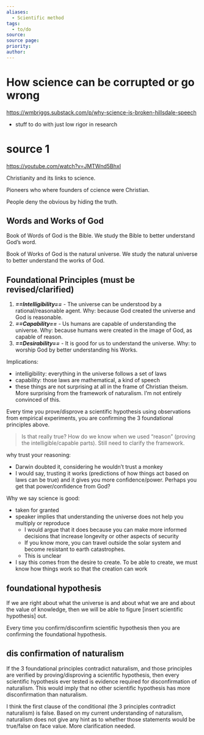 ```yaml
---
aliases:
  - Scientific method
tags:
  - to/do
source: 
source page: 
priority: 
author:
---
```

# How science can be corrupted or go wrong
https://wmbriggs.substack.com/p/why-science-is-broken-hillsdale-speech
- stuff to do with just low rigor in research


# source 1
https://youtube.com/watch?v=JMTWnd5BhxI

Christianity and its links to science.

Pioneers who where founders of ccience were Christian.

People deny the obvious by hiding the truth.

## Words and Works of God
Book of Words of God is the Bible. We study the Bible to better understand God’s word.

Book of Works of God is the natural universe. We study the natural universe to better understand the works of God.

## Foundational Principles (must be revised/clarified)
1. ***==Intelligibility==*** - The universe can be understood by a rational/reasonable agent. Why: because God created the universe and God is reasonable.
2. ***==Capability==*** - Us humans are capable of understanding the universe. Why: because humans were created in the image of God, as capable of reason. 
3. ***==Desirability==*** - It is good for us to understand the universe. Why: to worship God by better understanding his Works.

Implications:
- intelligibility: everything in the universe follows a set of laws
- capability: those laws are mathematical, a kind of speech
- these things are not surprising at all in the frame of Christian theism. More surprising from the framework of naturalism.  I’m not entirely convinced of this.

Every time you prove/disprove a scientific hypothesis using observations from empirical experiments, you are confirming the 3 foundational principles above.

> Is that really true? How do we know when we used “reason” (proving the intelligible/capable parts). Still need to clarify the framework.


why trust your reasoning:
- Darwin doubted it, considering he wouldn’t trust a monkey
- I would say, trusting it works (predictions of how things act based on laws can be true) and it gives you more confidence/power. Perhaps you get that power/confidence from God?

Why we say science is good:
- taken for granted
- speaker implies that understanding the universe does not help you multiply or reproduce 
	- I would argue that it does because you can make more informed decisions that increase longevity or other aspects of security
	- If you know more, you can travel outside the solar system and become resistant to earth catastrophes.
	- This is unclear
- I say this comes from the desire to create. To be able to create, we must know how things work so that the creation can work

## foundational hypothesis
If we are right about what the universe is and about what we are and about the value of knowledge, then we will be able to figure [insert scientific hypothesis] out.

Every time you confirm/disconfirm scientific hypothesis then you are confirming the foundational hypothesis.

## dis confirmation of naturalism
If the 3 foundational principles contradict naturalism, and those principles are verified by proving/disproving a scientific hypothesis, then every scientific hypothesis ever tested is evidence required for disconfirmation of naturalism. This would imply that no other scientific hypothesis has more disconfirmation than naturalism.

I think the first clause of the conditional (the 3 principles contradict naturalism) is false. Based on my current understanding of naturalism, naturalism does not give any hint as to whether those statements would be true/false on face value. More clarification needed.

